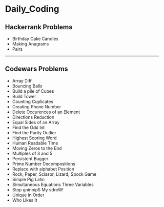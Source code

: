 # Daily_Coding

## Hackerrank Problems

- Birthday Cake Candles
- Making Anagrams
- Pairs

---

## Codewars Problems

- Array Diff
- Bouncing Balls
- Build a pile of Cubes
- Build Tower
- Counting Cuplicates
- Creating Phone Number
- Delete Occurences of an Element
- Directions Reduction
- Equal Sides of an Array
- Find the Odd Int
- Find the Parity Outlier
- Highest Scoring Word
- Human Readable Time
- Moving Zeros to the End
- Multiples of 3 and 5
- Persistent Bugger
- Prime Number Decompositions
- Replace with alphabet Position
- Rock, Paper, Scissor, Lizard, Spock Game
- Simple Pig Latin
- Simultaneous Equations Three Variables
- Stop gninnipS My sdroW!
- Unique in Order
- Who Likes It
